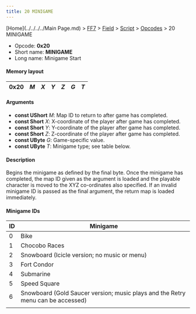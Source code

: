 ```yaml
---
title: 20 MINIGAME
---
```


[Home](../../../../Main Page.md) > [FF7](../../../../FF7.md) > [Field](../../../Field.md) > [Script](../../Script.md) > [Opcodes](../Opcodes.md) > 20 MINIGAME

-   Opcode: **0x20**
-   Short name: **MINIGAME**
-   Long name: Minigame Start

#### Memory layout

| 0x20 | *M* | *X* | *Y* | *Z* | *G* | *T* |
|------|-----|-----|-----|-----|-----|-----|

#### Arguments

-   **const UShort** *M*: Map ID to return to after game has completed.
-   **const Short** *X*: X-coordinate of the player after game has completed.
-   **const Short** *Y*: Y-coordinate of the player after game has completed.
-   **const Short** *Z*: Z-coordinate of the player after game has completed.
-   **const UByte** *G*: Game-specific value.
-   **const UByte** *T*: Minigame type; see table below.

#### Description

Begins the minigame as defined by the final byte. Once the minigame has completed, the map ID given as the argument is loaded and the playable character is moved to the XYZ co-ordinates also specified. If an invalid minigame ID is passed as the final argument, the return map is loaded immediately.

#### Minigame IDs

| ID  | Minigame                                                                        |
|-----|---------------------------------------------------------------------------------|
| 0   | Bike                                                                            |
| 1   | Chocobo Races                                                                   |
| 2   | Snowboard (Icicle version; no music or menu)                                    |
| 3   | Fort Condor                                                                     |
| 4   | Submarine                                                                       |
| 5   | Speed Square                                                                    |
| 6   | Snowboard (Gold Saucer version; music plays and the Retry menu can be accessed) |
|     |                                                                                 |
